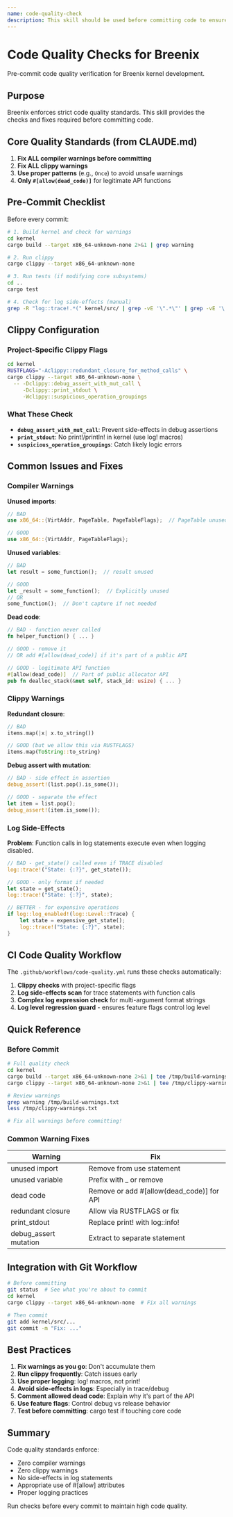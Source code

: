 ```yaml
---
name: code-quality-check
description: This skill should be used before committing code to ensure it meets Breenix quality standards. Use for running clippy checks, fixing compiler warnings, verifying no log side-effects, checking for dead code, and enforcing project coding standards from CLAUDE.md.
---
```


# Code Quality Checks for Breenix

Pre-commit code quality verification for Breenix kernel development.

## Purpose

Breenix enforces strict code quality standards. This skill provides the checks and fixes required before committing code.

## Core Quality Standards (from CLAUDE.md)

1. **Fix ALL compiler warnings before committing**
2. **Fix ALL clippy warnings**
3. **Use proper patterns** (e.g., `Once`) to avoid unsafe warnings
4. **Only `#[allow(dead_code)]`** for legitimate API functions

## Pre-Commit Checklist

Before every commit:

```bash
# 1. Build kernel and check for warnings
cd kernel
cargo build --target x86_64-unknown-none 2>&1 | grep warning

# 2. Run clippy
cargo clippy --target x86_64-unknown-none

# 3. Run tests (if modifying core subsystems)
cd ..
cargo test

# 4. Check for log side-effects (manual)
grep -R "log::trace!.*(" kernel/src/ | grep -vE '\".*\"' | grep -vE '\.(as_|to_|into_|len|is_|get)'
```

## Clippy Configuration

### Project-Specific Clippy Flags

```bash
cd kernel
RUSTFLAGS="-Aclippy::redundant_closure_for_method_calls" \
cargo clippy --target x86_64-unknown-none \
  -- -Dclippy::debug_assert_with_mut_call \
     -Dclippy::print_stdout \
     -Wclippy::suspicious_operation_groupings
```

### What These Check

- **`debug_assert_with_mut_call`**: Prevent side-effects in debug assertions
- **`print_stdout`**: No print!/println! in kernel (use log! macros)
- **`suspicious_operation_groupings`**: Catch likely logic errors

## Common Issues and Fixes

### Compiler Warnings

**Unused imports**:
```rust
// BAD
use x86_64::{VirtAddr, PageTable, PageTableFlags};  // PageTable unused

// GOOD
use x86_64::{VirtAddr, PageTableFlags};
```

**Unused variables**:
```rust
// BAD
let result = some_function();  // result unused

// GOOD
let _result = some_function();  // Explicitly unused
// OR
some_function();  // Don't capture if not needed
```

**Dead code**:
```rust
// BAD - function never called
fn helper_function() { ... }

// GOOD - remove it
// OR add #[allow(dead_code)] if it's part of a public API

// GOOD - legitimate API function
#[allow(dead_code)]  // Part of public allocator API
pub fn dealloc_stack(&mut self, stack_id: usize) { ... }
```

### Clippy Warnings

**Redundant closure**:
```rust
// BAD
items.map(|x| x.to_string())

// GOOD (but we allow this via RUSTFLAGS)
items.map(ToString::to_string)
```

**Debug assert with mutation**:
```rust
// BAD - side effect in assertion
debug_assert!(list.pop().is_some());

// GOOD - separate the effect
let item = list.pop();
debug_assert!(item.is_some());
```

### Log Side-Effects

**Problem**: Function calls in log statements execute even when logging disabled.

```rust
// BAD - get_state() called even if TRACE disabled
log::trace!("State: {:?}", get_state());

// GOOD - only format if needed
let state = get_state();
log::trace!("State: {:?}", state);

// BETTER - for expensive operations
if log::log_enabled!(log::Level::Trace) {
    let state = expensive_get_state();
    log::trace!("State: {:?}", state);
}
```

## CI Code Quality Workflow

The `.github/workflows/code-quality.yml` runs these checks automatically:

1. **Clippy checks** with project-specific flags
2. **Log side-effects scan** for trace statements with function calls
3. **Complex log expression check** for multi-argument format strings
4. **Log level regression guard** - ensures feature flags control log level

## Quick Reference

### Before Commit

```bash
# Full quality check
cd kernel
cargo build --target x86_64-unknown-none 2>&1 | tee /tmp/build-warnings.txt
cargo clippy --target x86_64-unknown-none 2>&1 | tee /tmp/clippy-warnings.txt

# Review warnings
grep warning /tmp/build-warnings.txt
less /tmp/clippy-warnings.txt

# Fix all warnings before committing!
```

### Common Warning Fixes

| Warning | Fix |
|---------|-----|
| unused import | Remove from use statement |
| unused variable | Prefix with _ or remove |
| dead code | Remove or add #[allow(dead_code)] for API |
| redundant closure | Allow via RUSTFLAGS or fix |
| print_stdout | Replace print! with log::info! |
| debug_assert mutation | Extract to separate statement |

## Integration with Git Workflow

```bash
# Before committing
git status  # See what you're about to commit
cd kernel
cargo clippy --target x86_64-unknown-none  # Fix all warnings

# Then commit
git add kernel/src/...
git commit -m "Fix: ..."
```

## Best Practices

1. **Fix warnings as you go**: Don't accumulate them
2. **Run clippy frequently**: Catch issues early
3. **Use proper logging**: log! macros, not print!
4. **Avoid side-effects in logs**: Especially in trace/debug
5. **Comment allowed dead code**: Explain why it's part of the API
6. **Use feature flags**: Control debug vs release behavior
7. **Test before committing**: cargo test if touching core code

## Summary

Code quality standards enforce:
- Zero compiler warnings
- Zero clippy warnings
- No side-effects in log statements
- Appropriate use of #[allow] attributes
- Proper logging practices

Run checks before every commit to maintain high code quality.
